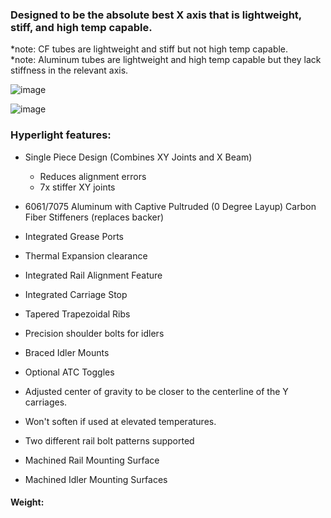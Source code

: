 ### Designed to be the absolute best X axis that is lightweight, stiff, and high temp capable. 
*note: CF tubes are lightweight and stiff but not high temp capable. <br />
*note: Aluminum tubes are lightweight and high temp capable but they lack stiffness in the relevant axis.<br />


![image](https://user-images.githubusercontent.com/104525636/184929051-c06f2da8-b7ec-49d2-b4b6-49c7c0d84bd2.png)


![image](https://user-images.githubusercontent.com/104525636/184994520-f9c776bb-4216-4487-8fe7-3d07fb7806f6.png)



### Hyperlight features:
- Single Piece Design (Combines XY Joints and X Beam)
  - Reduces alignment errors
  - 7x stiffer XY joints 
- 6061/7075 Aluminum with Captive Pultruded (0 Degree Layup) Carbon Fiber Stiffeners (replaces backer)
- Integrated Grease Ports
- Thermal Expansion clearance 
- Integrated Rail Alignment Feature
- Integrated Carriage Stop
- Tapered Trapezoidal Ribs
- Precision shoulder bolts for idlers
- Braced Idler Mounts
- Optional ATC Toggles  
- Adjusted center of gravity to be closer to the centerline of the Y carriages. 
- Won't soften if used at elevated temperatures. 
- Two different rail bolt patterns supported

- Machined Rail Mounting Surface
- Machined Idler Mounting Surfaces 

#### Weight:
